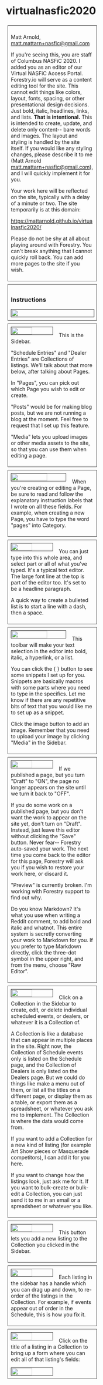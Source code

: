 # virtualnasfic2020
<style type="text/css" media="screen">
  .forestry-non-technical-user-instructions section {
    border: 0.1rem solid #333;
    margin: 0.25rem;
    padding: 0.5rem;
  }
  .forestry-non-technical-user-instructions img {
    border: 0.1rem solid #333;
    float: left;
    margin-right: 1rem;
  }
</style>

<div class="forestry-non-technical-user-instructions" style="width: 50%; display: flex; flex-direction: column;">

<section>

Matt Arnold, matt.mattarn+nasfic@gmail.com

If you're seeing this, you are staff of Columbus NASFiC 2020. I added you as an editor of our Virtual NASFiC Access Portal. Forestry.io will serve as a content editing tool for the site. This cannot edit things like colors, layout, fonts, spacing, or other presentational design decisions. Just bold, italic, headlines, links, and lists. **That is intentional.** This is intended to create, update, and delete only content-- bare words and images. The layout and styling is handled by the site itself. If you would like any styling changes, please describe it to me (Matt Arnold matt.mattarn+nasfic@gmail.com), and I will quickly implement it for you.

Your work here will be reflected on the site, typically with a delay of a minute or two. The site temporarily is at this domain:

https://mattarnold.github.io/virtualnasfic2020/

Please do not be shy at all about playing around with Forestry. You can't break anything that I cannot quickly roll back. You can add more pages to the site if you wish.

</section>

<section>

### Instructions

<img src="https://mattarnold.github.io/virtualnasfic2020/assets/images/forestry_overview_screenshot.png" width="100%" />

</section>

<section>

<img src="https://mattarnold.github.io/virtualnasfic2020/assets/images/forestry_sidebar_screenshot.png" width="50%" style="" />

This is the Sidebar.

"Schedule Entries" and "Dealer Entries" are Collections of listings. We'll talk about that more below, after talking about Pages.

In "Pages", you can pick out which Page you wish to edit or create.

"Posts" would be for making blog posts, but we are not running a blog at the moment. Feel free to request that I set up this feature.

"Media" lets you upload images or other media assets to the site, so that you can use them when editing a page.

</section>

<section>

<img src="https://mattarnold.github.io/virtualnasfic2020/assets/images/forestry_fields_screenshot.png" width="66%" />

When you're creating or editing a Page, be sure to read and follow the explanatory instruction labels that I wrote on all these fields. For example, when creating a new Page, you have to type the word "pages" into Category.

</section>

<section>

<img src="https://mattarnold.github.io/virtualnasfic2020/assets/images/forestry_editor_screenshot.png" width="50%" />

You can just type into this whole area, and select part or all of what you've typed. It's a typical text editor. The large font line at the top is part of the editor too. It's set to be a headline paragraph.

A quick way to create a bulleted list is to start a line with a dash, then a space.

</section>

<section>

<img src="https://mattarnold.github.io/virtualnasfic2020/assets/images/forestry_toolbar_screenshot.png" width="66%" />

This toolbar will make your text selection in the editor into bold, italic, a hyperlink, or a list.

You can click the { } button to see some snippets I set up for you. Snippets are basically macros with some parts where you need to type in the specifics. Let me know if there are any repetitive bits of text that you would like me to set up as a snippet.

Click the image button to add an image. Remember that you need to upload your image by clicking "Media" in the Sidebar.

</section>

<section>

<img src="https://mattarnold.github.io/virtualnasfic2020/assets/images/forestry_save_screenshot.png" width="50%" />

If we published a page, but you turn "Draft" to "ON", the page no longer appears on the site until we turn it back to "OFF".

If you do some work on a published page, but you don't want the work to appear on the site yet, don't turn on "Draft". Instead, just leave this editor without clicking the "Save" button. Never fear-- Forestry auto-saved your work. The next time you come back to the editor for this page, Forestry will ask you if you wish to restore your work here, or discard it.

"Preview" is currently broken. I'm working with Forestry support to find out why.

Do you know Markdown? It's what you use when writing a Reddit comment, to add bold and italic and whatnot. This entire system is secretly converting your work to Markdown for you. If you prefer to type Markdown directly, click the three-dot symbol in the upper right, and from the menu, choose "Raw Editor".

</section>

<section>

<img src="https://mattarnold.github.io/virtualnasfic2020/assets/images/forestry_data_sidebar_screenshot.png" width="50%" />

Click on a Collection in the Sidebar to create, edit, or delete individual scheduled events, or dealers, or whatever it is a Collection of.

A Collection is like a database that can appear in multiple places in the site. Right now, the Collection of Schedule events only is listed on the Schedule page, and the Collection of Dealers is only listed on the Dealers page. But we could do things like make a menu out of them, or list all the titles on a different page, or display them as a table, or export them as a spreadsheet, or whatever you ask me to implement. The Collection is where the data would come from.

If you want to add a Collection for a new kind of listing (for example Art Show pieces or Masquerade competitors), I can add it for you here.

If you want to change how the listings look, just ask me for it. If you want to bulk-create or bulk-edit a Collection, you can just send it to me in an email or a spreadsheet or whatever you like.

</section>

<section>

<img src="https://mattarnold.github.io/virtualnasfic2020/assets/images/forestry_data_create_screenshot.png" width="50%" />

This button lets you add a new listing to the Collection you clicked in the Sidebar.

</section>

<section>

<img src="https://mattarnold.github.io/virtualnasfic2020/assets/images/forestry_data_create_screenshot.png" width="50%" />

Each listing in the sidebar has a handle which you can drag up and down, to re-order of the listings in the Collection. For example, if events appear out of order in the Schedule, this is how you fix it.

</section>

<section>

<img src="https://mattarnold.github.io/virtualnasfic2020/assets/images/forestry_data_create_screenshot.png" width="50%" />

Click on the title of a listing in a Collection to bring up a form where you can edit all of that listing's fields:

<img src="https://mattarnold.github.io/virtualnasfic2020/assets/images/forestry_data_create_screenshot.png" width="50%" />

</section>

</div>